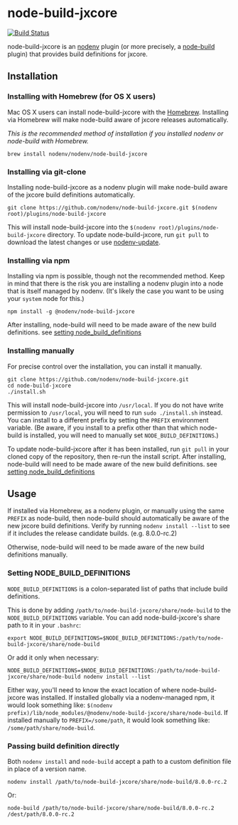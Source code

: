 # node-build-jxcore

[![Build Status](https://travis-ci.com/nodenv/node-build-jxcore.svg?branch=master)](https://travis-ci.com/nodenv/node-build-jxcore)

node-build-jxcore is an [nodenv][] plugin (or more precisely, a [node-build][] plugin) that provides build definitions for jxcore.

## Installation

### Installing with Homebrew (for OS X users)

Mac OS X users can install node-build-jxcore with the [Homebrew][].
Installing via Homebrew will make node-build aware of jxcore releases automatically.

*This is the recommended method of installation if you installed nodenv or node-build with Homebrew.*

    brew install nodenv/nodenv/node-build-jxcore

### Installing via git-clone

Installing node-build-jxcore as a nodenv plugin will make node-build aware of the jxcore build definitions automatically.

    git clone https://github.com/nodenv/node-build-jxcore.git $(nodenv root)/plugins/node-build-jxcore

This will install node-build-jxcore into the `$(nodenv root)/plugins/node-build-jxcore` directory.
To update node-build-jxcore, run `git pull` to download the latest changes or use [nodenv-update][].

### Installing via npm

Installing via npm is possible, though not the recommended method.
Keep in mind that there is the risk you are installing a nodenv plugin into a node that is itself managed by nodenv.
(It's likely the case you want to be using your `system` node for this.)

    npm install -g @nodenv/node-build-jxcore

After installing, node-build will need to be made aware of the new build definitions.
see [setting node_build_definitions][]

### Installing manually

For precise control over the installation, you can install it manually.

    git clone https://github.com/nodenv/node-build-jxcore.git
    cd node-build-jxcore
    ./install.sh

This will install node-build-jxcore into `/usr/local`.
If you do not have write permission to `/usr/local`, you will need to run `sudo ./install.sh` instead.
You can install to a different prefix by setting the `PREFIX` environment variable.
(Be aware, if you install to a prefix other than that which node-build is installed, you will need to manually set `NODE_BUILD_DEFINITIONS`.)

To update node-build-jxcore after it has been installed, run `git pull` in your cloned copy of the repository, then re-run the install script.
After installing, node-build will need to be made aware of the new build definitions.
see [setting node_build_definitions][]

## Usage

If installed via Homebrew, as a nodenv plugin, or manually using the same `PREFIX` as node-build, then node-build should automatically be aware of the new jxcore build definitions.
Verify by running `nodenv install --list` to see if it includes the release candidate builds. (e.g. 8.0.0-rc.2)

Otherwise, node-build will need to be made aware of the new build definitions manually.

### Setting NODE_BUILD_DEFINITIONS

`NODE_BUILD_DEFINITIONS` is a colon-separated list of paths that include build definitions.

This is done by adding `/path/to/node-build-jxcore/share/node-build` to the `NODE_BUILD_DEFINITIONS` variable.
You can add node-build-jxcore's share path to it in your `.bashrc`:

    export NODE_BUILD_DEFINITIONS=$NODE_BUILD_DEFINITIONS:/path/to/node-build-jxcore/share/node-build

Or add it only when necessary:

    NODE_BUILD_DEFINITIONS=$NODE_BUILD_DEFINITIONS:/path/to/node-build-jxcore/share/node-build nodenv install --list

Either way, you'll need to know the exact location of where node-build-jxcore was installed.
If installed globally via a nodenv-managed npm, it would look something like:
`$(nodenv prefix)/lib/node_modules/@nodenv/node-build-jxcore/share/node-build`.
If installed manually to `PREFIX=/some/path`, it would look something like:
`/some/path/share/node-build`.

### Passing build definition directly

Both `nodenv install` and `node-build` accept a path to a custom definition file in place of a version name.

    nodenv install /path/to/node-build-jxcore/share/node-build/8.0.0-rc.2

Or:

    node-build /path/to/node-build-jxcore/share/node-build/8.0.0-rc.2 /dest/path/8.0.0-rc.2



[homebrew]: http://brew.sh
[nodenv]: https://github.com/nodenv/nodenv
[node-build]: https://github.com/nodenv/node-build
[nodenv-update]: https://github.com/nodenv/nodenv-update
[setting node_build_definitions]: #setting-node_build_definitions
